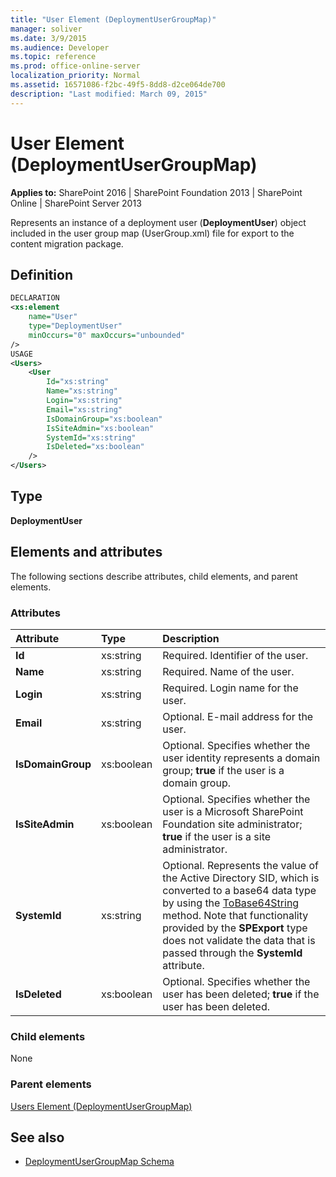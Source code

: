 ```yaml
---
title: "User Element (DeploymentUserGroupMap)"
manager: soliver
ms.date: 3/9/2015
ms.audience: Developer
ms.topic: reference
ms.prod: office-online-server
localization_priority: Normal
ms.assetid: 16571086-f2bc-49f5-8dd8-d2ce064de700
description: "Last modified: March 09, 2015"
---
```


# User Element (DeploymentUserGroupMap)

**Applies to:** SharePoint 2016 | SharePoint Foundation 2013 | SharePoint Online | SharePoint Server 2013
  
Represents an instance of a deployment user (**DeploymentUser**) object included in the user group map (UserGroup.xml) file for export to the content migration package.

## Definition

```XML
DECLARATION
<xs:element 
    name="User" 
    type="DeploymentUser" 
    minOccurs="0" maxOccurs="unbounded" 
/>
USAGE
<Users>
    <User
        Id="xs:string"
        Name="xs:string"
        Login="xs:string"
        Email="xs:string"
        IsDomainGroup="xs:boolean"
        IsSiteAdmin="xs:boolean"
        SystemId="xs:string"
        IsDeleted="xs:boolean"
    />
</Users>

```

## Type

**DeploymentUser**
  
## Elements and attributes

The following sections describe attributes, child elements, and parent elements.

### Attributes

|**Attribute**|**Type**|**Description**|
|:-----|:-----|:-----|
|**Id** <br/> |xs:string  <br/> |Required. Identifier of the user.  <br/> |
|**Name** <br/> |xs:string  <br/> |Required. Name of the user.  <br/> |
|**Login** <br/> |xs:string  <br/> |Required. Login name for the user.  <br/> |
|**Email** <br/> |xs:string  <br/> |Optional. E-mail address for the user.  <br/> |
|**IsDomainGroup** <br/> |xs:boolean  <br/> |Optional. Specifies whether the user identity represents a domain group; **true** if the user is a domain group.  <br/> |
|**IsSiteAdmin** <br/> |xs:boolean  <br/> |Optional. Specifies whether the user is a Microsoft SharePoint Foundation site administrator; **true** if the user is a site administrator.  <br/> |
|**SystemId** <br/> |xs:string  <br/> |Optional. Represents the value of the Active Directory SID, which is converted to a base64 data type by using the [ToBase64String](frlrfSystemConvertClassToBase64StringTopic.md) method. Note that functionality provided by the **SPExport** type does not validate the data that is passed through the **SystemId** attribute.  <br/> |
|**IsDeleted** <br/> |xs:boolean  <br/> |Optional. Specifies whether the user has been deleted; **true** if the user has been deleted.  <br/> |
   
### Child elements

None
   
### Parent elements

[Users Element (DeploymentUserGroupMap)](users-element-deploymentusergroupmap.md)
   
## See also

- [DeploymentUserGroupMap Schema](deploymentusergroupmap-schema.md)

